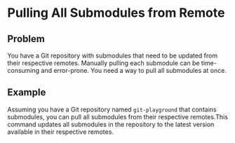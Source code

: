 # Pulling All Submodules from Remote

## Problem

You have a Git repository with submodules that need to be updated from their respective remotes. Manually pulling each submodule can be time-consuming and error-prone. You need a way to pull all submodules at once.

## Example

Assuming you have a Git repository named `git-playground` that contains submodules, you can pull all submodules from their respective remotes.This command updates all submodules in the repository to the latest version available in their respective remotes.
